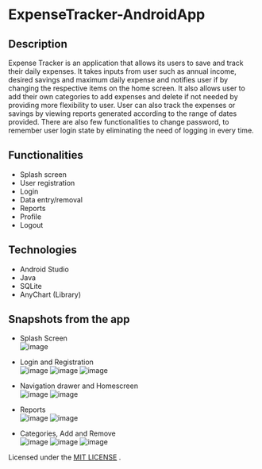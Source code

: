 # ExpenseTracker-AndroidApp


## Description
Expense Tracker is an application that allows its users to save and track their daily expenses. It takes inputs from user such as annual income, desired savings and maximum daily expense and notifies user if by changing the respective items on the home screen. It also allows user to add their own categories to add expenses and delete if not needed by providing more flexibility to user. User can also track the expenses or savings by viewing reports generated according to the range of dates provided. There are also few functionalities to change password, to remember user login state by eliminating the need of logging in every time.

## Functionalities
  - Splash screen
  - User registration
  - Login
  - Data entry/removal
  - Reports
  - Profile
  - Logout

## Technologies
  - Android Studio
  - Java
  - SQLite
  - AnyChart (Library)
  
## Snapshots from the app
  - Splash Screen<br />
![image](https://user-images.githubusercontent.com/47277040/90354779-1f1efb00-dfff-11ea-81bd-2cf62c95d715.png) <br />

  - Login and Registration<br />
![image](https://user-images.githubusercontent.com/47277040/90354782-2219eb80-dfff-11ea-90e4-a4ceff6e3ae8.png)
![image](https://user-images.githubusercontent.com/47277040/90354784-23e3af00-dfff-11ea-8e12-5a645d6a3074.png)
![image](https://user-images.githubusercontent.com/47277040/90354788-26de9f80-dfff-11ea-82ff-cb83c1f87ede.png) <br />

  - Navigation drawer and Homescreen<br />
![image](https://user-images.githubusercontent.com/47277040/90354795-2c3bea00-dfff-11ea-9d3d-7aeb3a1d6a8a.png)
![image](https://user-images.githubusercontent.com/47277040/90354798-2e9e4400-dfff-11ea-9160-4ccb1773c822.png) <br />

  - Reports<br />
![image](https://user-images.githubusercontent.com/47277040/90354809-3827ac00-dfff-11ea-8914-4fa43799a2c2.png)
![image](https://user-images.githubusercontent.com/47277040/90354812-3a8a0600-dfff-11ea-9017-d72cb1fb81aa.png) <br />

  - Categories, Add and Remove<br />
![image](https://user-images.githubusercontent.com/47277040/90354819-3e1d8d00-dfff-11ea-8ecc-9d3338bdc399.png)
![image](https://user-images.githubusercontent.com/47277040/90354822-407fe700-dfff-11ea-8ad5-0071feafaecd.png)
![image](https://user-images.githubusercontent.com/47277040/90354828-4249aa80-dfff-11ea-9b4d-d382e4e05ab5.png) <br />


Licensed under the [MIT LICENSE](License) .
